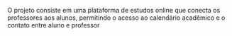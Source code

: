 O projeto consiste em uma plataforma de estudos online que conecta os professores aos alunos, permitindo o acesso ao calendário acadêmico e o contato entre aluno e professor
